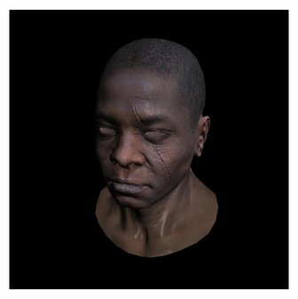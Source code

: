 ![](https://github.com/KienHoSD/3D_programming/blob/main/ssloys_lecture/L6_3_tangent_normal_map/tga.jpg)
